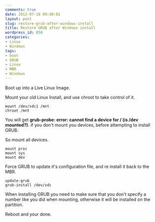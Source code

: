 ```yaml
---
comments: true
date: 2012-07-18 09:40:01
layout: post
slug: restore-grub-after-windows-install
title: Restore GRUB after Windows install
wordpress_id: 858
categories:
- Linux
- Windows
tags:
- boot
- GRUB
- Linux
- MBR
- Windows
---
```


Boot up into a Live Linux Image.

Mount your old Linux Install, and use chroot to take control of it.

    
    
    mount /dev/sdc1 /mnt
    chroot /mnt
    



You will get **grub-probe: error: cannot find a device for / (is /dev mounted?).** if you don't mount you devices, before attempting to install GRUB.

So mount all devices.

    
    
    mount proc
    mount sys
    mount dev
    



Force GRUB to update it's configuration file, and re install it back to the MBR.

    
    
    update-grub
    grub-install /dev/sdc
    



When installing GRUB you need to make sure that you don't specify a number like you did when mounting, otherwise it will be installed on the partition.

Reboot and your done.

